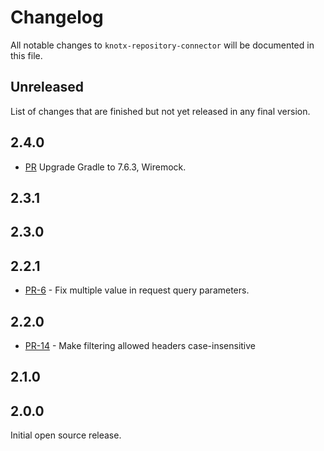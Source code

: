 # Changelog
All notable changes to `knotx-repository-connector` will be documented in this file.

## Unreleased
List of changes that are finished but not yet released in any final version.
                
## 2.4.0
- [PR](https://github.com/Knotx/knotx-repository-connector/pull/41) Upgrade Gradle to 7.6.3, Wiremock.

## 2.3.1
                
## 2.3.0
                
## 2.2.1
- [PR-6](https://github.com/Knotx/knotx-repository-connector/pull/6) - Fix multiple value in request query parameters.
                
## 2.2.0
- [PR-14](https://github.com/Knotx/knotx-repository-connector/pull/10) - Make filtering allowed headers case-insensitive

## 2.1.0

## 2.0.0
Initial open source release.
